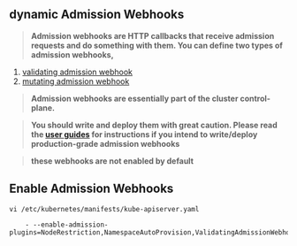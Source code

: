 ## dynamic Admission Webhooks

> **Admission webhooks are HTTP callbacks that receive admission requests and do something with them. You can define two types of admission webhooks,**

1) [validating admission webhook](https://kubernetes.io/docs/reference/access-authn-authz/admission-controllers/#validatingadmissionwebhook) 
2) [mutating admission webhook](https://kubernetes.io/docs/reference/access-authn-authz/admission-controllers/#mutatingadmissionwebhook)


> **Admission webhooks are essentially part of the cluster control-plane.** 

> **You should write and deploy them with great caution. Please read the [user guides](https://kubernetes.io/docs/reference/access-authn-authz/extensible-admission-controllers/#write-an-admission-webhook-server) for instructions if you intend to write/deploy production-grade admission webhooks**

> **these webhooks are not enabled by default**

## Enable Admission Webhooks
```
vi /etc/kubernetes/manifests/kube-apiserver.yaml

    - --enable-admission-plugins=NodeRestriction,NamespaceAutoProvision,ValidatingAdmissionWebhook,MutatingAdmissionWebhook
```

